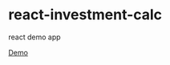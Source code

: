 # react-investment-calc
react demo app

<a href="https://kumaranil3921.github.io/react-investment-calc/" target="_blank">Demo</a>